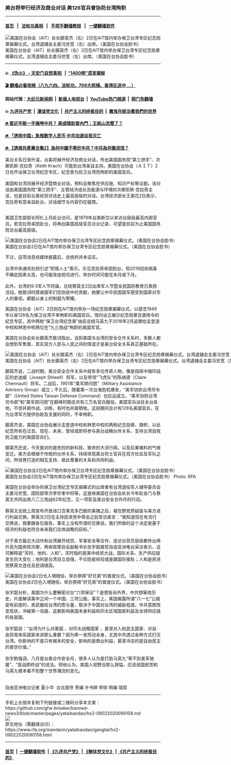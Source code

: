 ### 美台将举行经济及商业对话  美126官兵曾协防台湾殉职
------------------------

#### [首页](https://github.com/gfw-breaker/banned-news3/blob/master/README.md) &nbsp;&nbsp;|&nbsp;&nbsp; [法轮功真相](https://github.com/begood0513/basic/blob/master/README.md)  &nbsp;&nbsp;|&nbsp;&nbsp; [手把手翻墙教程](https://github.com/gfw-breaker/guides/wiki)  &nbsp;&nbsp;|&nbsp;&nbsp; [一键翻墙软件](https://github.com/gfw-breaker/nogfw/blob/master/README.md)  



<div id="headerimg">
 <img alt="美国在台协会（AIT）处长郦英杰（右）2日在AIT馆内举办保卫台湾专区纪念勋章揭幕仪式。台湾退辅会主委冯世宽（左）出席。（美国在台协会脸书）" src="https://www.rfa.org/mandarin/yataibaodao/gangtai/hx2-09022020090158.html/2.jpg/@@images/c355a2c4-67cd-4e8c-ac3f-9737cdc2df7a.jpeg" title="美国在台协会（AIT）处长郦英杰（右）2日在AIT馆内举办保卫台湾专区纪念勋章揭幕仪式。台湾退辅会主委冯世宽（左）出席。（美国在台协会脸书）"/>
 <div id="headerimgcontents">
  <div id="headerimgcaption">
   <span>
    美国在台协会（AIT）处长郦英杰（右）2日在AIT馆内举办保卫台湾专区纪念勋章揭幕仪式。台湾退辅会主委冯世宽（左）出席。（美国在台协会脸书）
   </span>
   <!-- zoomattribute -->
  </div>
  <!-- headerimgcaption -->
 </div>
 <!-- headerimagecontents -->
</div>

<hr/>


#### 💥 [《伪火》 - 天安门自焚真相 ](http://141.164.51.119:10000/videos/blog/weihuo.html)&nbsp; |&nbsp; [“1400例”谎言揭秘  ](http://141.164.51.119:10000/videos/blog/jiexi1400.html)

#### [ 🎬  翻墙必看视频（八九六四、法轮功、709大抓捕、香港反送中 ...）](https://github.com/gfw-breaker/links/blob/master/banned.md)

#### 网站代理：[大纪元新闻网](http://167.172.10.89:10080/gb/) &nbsp;|&nbsp; [新唐人电视台](http://167.172.10.89:8808/gb/)  &nbsp;|&nbsp; [YouTube热门频道](http://158.247.203.241/youtube.html) &nbsp;|&nbsp; [网门免翻墙](http://158.247.203.241:11000/show.aspx?name=ogHome)

#### 💥 [九评共产党](http://141.164.51.119:10000/videos/res/jiuping/)&nbsp; |&nbsp; [漫谈党文化](http://141.164.51.119:10000/videos/res/mtdwh/)&nbsp; |&nbsp; [共产主义的终极目的](http://141.164.51.119:10000/videos/res/zjmd/)&nbsp; |&nbsp; [魔鬼在統治著我們的世界](http://141.164.51.119:10000/videos/res/TheSpecter/)  

#### [ 🔥  習近平能一手搞垮中共？ 美或暗助習內鬥；王岐山怎麼了？](http://141.164.51.119:10000/videos/news/epoch02.html)

#### [ 🔥  「透视中国」急推数字人民币 中共加速自我灭亡](http://141.164.51.119:10000/videos/news/don01.html)

#### [ 🔥  【透視共產黨合集2】為何中國不等於中共？中共為何像流氓？](http://141.164.51.119:10000/videos/news/../res/detox/index.html)

<div id="storytext">
 <div>
  <div class="slot_header">
  </div>
 </div>
 <p>
 </p>
 <p>
  美台关系日渐升温，台美将展开经济及商业对话，传出美国国务院“第三把手”、次卿凯斯·克拉奇（Keith Krach）可能到台湾亲自主持。美国在台协会（ＡＩＴ）2日也开设保卫台湾纪念专区，纪念曾为防卫台湾而殉职的美国官兵。
  <br/>
  <br/>
  美国和台湾将展开经济暨商业对话，预料会聚焦在供应链、知识产权等议题。该对话由美国国务院“第三把手”、主管经济成长及能源与环境的次卿凯斯·克拉奇主谈，也是目前台美经贸对话史上最高层级的对话。台湾经济部长王美花2日表示，克拉奇有意亲自赴台，对话细节与内容仍在磋商。
 </p>
 <p>
 </p>
 <p>
  <br/>
  美国卫生部部长阿扎上月赴台访问，是1979年台美断交以来访台层级最高内阁官员。若克拉奇率团赴台，将再创美国高级官员访台记录，可望是目前为止美国国务院访台最高层级。
 </p>
 <p>
 </p>
 <p>
  <div class="image-inline captioned" style="width:640px;">
   <div style="width:640px;">
    <img alt="美国在台协会2日在AIT馆内举办保卫台湾专区纪念勋章揭幕仪式。（美国在台协会脸书）" src="https://www.rfa.org/mandarin/yataibaodao/gangtai/hx2-09022020090158.html/3.jpg" title="美国在台协会2日在AIT馆内举办保卫台湾专区纪念勋章揭幕仪式。（美国在台协会脸书）"/>
   </div>
   <div class="image-caption">
    <span style="width:640px;">
     美国在台协会2日在AIT馆内举办保卫台湾专区纪念勋章揭幕仪式。（美国在台协会脸书）
    </span>
    <span class="copyright">
    </span>
   </div>
  </div>
 </p>
 <p>
  不过，这项消息经媒体披露后，总统府并未证实。
  <br/>
  <br/>
  台湾中央通讯社则引述“知情人士”表示，乐见克拉奇率团到台，但2019冠状病毒不确定因素太高，也可能改由视讯进行，举办时间可能在本月或下月。
  <br/>
  <br/>
  此外，台湾的9·3军人节将届，总统蔡英文2日出席军人节暨全民国防教育日表扬活动。她致词时感谢国军们在防疫中的贡献，她要让中华民国国军感受到国家对军人的重视，都能以身上的制服为荣耀。
 </p>
 <p>
  美国在台协会（AIT）2日则在AIT馆内举办一场纪念勋章揭幕仪式，以感念1949年以来126名为保卫台湾不幸殉职的美国官兵。馆内设立展示纪念勋章及褒扬令的纪念专区，其中两枚“保卫台湾纪念章”由前总统马英九于2016年2月追赠给孟登道中校和林恩中校两位在“九三炮战”殉职的美国军官。
 </p>
 <p>
  美国在台协会处长郦英杰致词指出，谈到美国与台湾的安全合作关系时，多数人都会想到军售案，其实双方人民与人民之间的情谊才是美台安全关系真正基础所在。
 </p>
 <p>
 </p>
 <p>
  <div class="image-inline captioned" style="width:1248px;">
   <div style="width:1248px;">
    <img alt="美国在台协会（AIT）处长郦英杰（右）2日在AIT馆内举办保卫台湾专区纪念勋章揭幕仪式。台湾退辅会主委冯世宽（左）出席。（美国在台协会脸书）" src="https://www.rfa.org/mandarin/yataibaodao/gangtai/hx2-09022020090158.html/Untitled-1.jpg" title="美国在台协会（AIT）处长郦英杰（右）2日在AIT馆内举办保卫台湾专区纪念勋章揭幕仪式。台湾退辅会主委冯世宽（左）出席。（美国在台协会脸书）"/>
   </div>
   <div class="image-caption">
    <span style="width:1248px;">
     美国在台协会（AIT）处长郦英杰（右）2日在AIT馆内举办保卫台湾专区纪念勋章揭幕仪式。台湾退辅会主委冯世宽（左）出席。（美国在台协会脸书）
    </span>
    <span class="copyright">
    </span>
   </div>
  </div>
 </p>
 <p>
  郦英杰说，二战时期，美台安全合作关系中就有多位传奇人物，像是指挥中缅印战区的史迪威（Joseph Stilwell）将军，以及带领“飞虎队”的陈纳德（Claire Chennault）将军。二战后，1951年“美军顾问团”（Military Assistance Advisory Group）成立；不久后，随着第一次台海危机爆发，“美军协防台湾司令部”（United States Taiwan Defense Command）也应运成立。“美军协防台湾司令部”和“美军顾问团”在巅峰时期总共有三万名官兵服役。美国官兵派驻全台各地，不但并肩作战、训练，有时也并肩牺牲。这段期间总计有126名美国官兵，在为台湾军方提供协助及支援的同时，不幸殉职。
 </p>
 <p>
  郦英杰说，美国在台协会展示孟登道中校和林恩中校的两枚纪念勋章、旗帜，以此纪念所有在过去、现在、未来，曾经或即将参与美台战略伙伴关系、支持台湾自我防卫能力的美国官兵们。
 </p>
 <p>
  郦英杰还说，今天面对的是危险的新科技、致命的大流行病，以及后果难料的气候变迁。美方会根植于传统的伙伴关系，持续体现美台将士官兵在双方社会及军队之间，所培育打造的相互支持、彼此尊重的关系和共同利益。
 </p>
 <p>
 </p>
 <p>
  <div class="image-inline captioned" style="width:640px;">
   <div style="width:640px;">
    <img alt="美国在台协会2日在AIT馆内举办保卫台湾专区纪念勋章揭幕仪式。（美国在台协会脸书）" src="https://www.rfa.org/mandarin/yataibaodao/gangtai/hx2-09022020090158.html/44.jpeg" title="美国在台协会2日在AIT馆内举办保卫台湾专区纪念勋章揭幕仪式。（美国在台协会脸书）"/>
   </div>
   <div class="image-caption">
    <span style="width:640px;">
     美国在台协会2日在AIT馆内举办保卫台湾专区纪念勋章揭幕仪式。（美国在台协会脸书）
    </span>
    <span class="copyright">
     Photo: RFA
    </span>
   </div>
  </div>
 </p>
 <p>
  美国在台协会举办的保卫台湾纪念专区揭幕式的出席者有台湾退役军人辅导委员会主委冯世宽、国防部常次李宗孝中将等。这是继美国在台协会处长今年赴金门与蔡英文共同出席八二三炮战62年纪念，又一项彰显美台安全合作月的行动。
  <br/>
  <br/>
  蔡英文总统上周宣布开放进口含莱克多巴胺的美猪之后，被在野党质疑是与美方进行利益交换。蔡英文2日在主持民进党中常会之前受访直言：“我知道现在有流行交换说，我要跟各位报告，事实上没有所谓的交换说。我们所做的这个决定是基于经济的利益也符合未来我们总体战略的目标。”
  <br/>
  <br/>
  对于美方最近大动作和台湾展开经贸、军事安全等合作，连访台官员层级都传出再升高为国务院次卿，两岸政策协会副秘书长张宇韶接受自由亚洲电台采访表示，这可解释是“天时、地利、人和”。天时指的是美中经贸大战，国际关系、生产供应链发生巨大变化；地利是台湾自立自强，不论防疫经验或是跟国际接轨；人和是民进党蔡英文连任且民调很高。
 </p>
 <p>
 </p>
 <p>
  <div class="image-inline captioned" style="width:960px;">
   <div style="width:960px;">
    <img alt="美国在台协会2日也入境随俗，举办祭拜“好兄弟”的普度仪式。（美国在台协会脸书）" src="https://www.rfa.org/mandarin/yataibaodao/gangtai/hx2-09022020090158.html/9999.jpg" title="美国在台协会2日也入境随俗，举办祭拜“好兄弟”的普度仪式。（美国在台协会脸书）"/>
   </div>
   <div class="image-caption">
    <span style="width:960px;">
     美国在台协会2日也入境随俗，举办祭拜“好兄弟”的普度仪式。（美国在台协会脸书）
    </span>
    <span class="copyright">
    </span>
   </div>
  </div>
 </p>
 <p>
  张宇韶分析，美国为什么要解密对台“六项保证”？是想告诉外界，中共想窜改历史，片面解读美中之间一个中国、三项公报。事实上，美国揭露所谓“八一七”公报是有前提的，卖武器给台湾的质与量，取决于中国对台湾的威胁程度。中共意图改变现状，冲破第一岛链，这都影响美国本身利益和印太区域国家利益及全球供应链的各层面。
  <br/>
  <br/>
  张宇韶说：“台湾为什么对美国 、对印太战略国家 ，甚至对人权民主国家、对自由贸易体系国家来讲那么重要？因为牵一发而动全身，尤其中共透过各种方式打压台湾。你影响的不是只有根本的安全，影响的是商业利益，甚至冲击的是自由民主的普世价值。”
  <br/>
  <br/>
  张宇韵强调，八月是台美合作安全月，很多人认为是打脸马英九“等不到美军驰援”、“首战即终战”的说法。但他认为，美国人视野没那么狭隘，应该说国民党和马英九根本看不到整个世界潮流的变化。
  <br/>
  <br/>
  <br/>
  自由亚洲电台记者 夏小华  台北报导 责编 许书婷 申铧 网编 瑞哲
 </p>
</div>

<hr/>
手机上长按并复制下列链接或二维码分享本文章：<br/>
https://github.com/gfw-breaker/banned-news3/blob/master/pages/yataibaodao/hx2-09022020090158.md <br/>
<a href='https://github.com/gfw-breaker/banned-news3/blob/master/pages/yataibaodao/hx2-09022020090158.md'><img src='https://github.com/gfw-breaker/banned-news3/blob/master/pages/yataibaodao/hx2-09022020090158.md.png'/></a> <br/>
原文地址（需翻墙访问）：https://www.rfa.org/mandarin/yataibaodao/gangtai/hx2-09022020090158.html


------------------------
#### [首页](https://github.com/gfw-breaker/banned-news3/blob/master/README.md) &nbsp;|&nbsp; [一键翻墙软件](https://github.com/gfw-breaker/nogfw/blob/master/README.md) &nbsp;| [《九评共产党》](https://github.com/gfw-breaker/9ping.md/blob/master/README.md#九评之一评共产党是什么) | [《解体党文化》](https://github.com/gfw-breaker/jtdwh.md/blob/master/README.md) | [《共产主义的终极目的》](https://github.com/gfw-breaker/gczydzjmd.md/blob/master/README.md)


<img src='http://gfw-breaker.win/banned-news3/pages/yataibaodao/hx2-09022020090158.md' width='0px' height='0px'/>